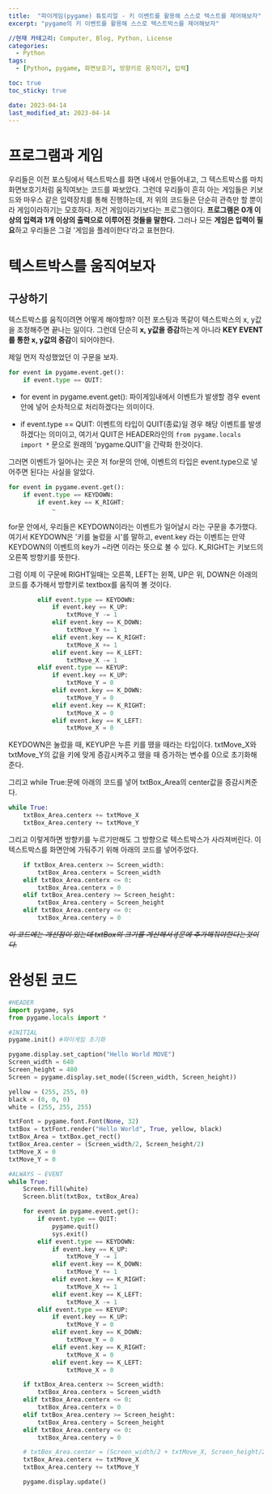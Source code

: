 ```yaml
---
title:  "파이게임(pygame) 튜토리얼 - 키 이벤트를 활용해 스스로 텍스트를 제어해보자"
excerpt: "pygame의 키 이벤트를 활용해 스스로 텍스트박스를 제어해보자"

//현재 카테고리: Computer, Blog, Python, License
categories:
  - Python
tags:
  - [Python, pygame, 화면보호기, 방향키로 움직이기, 입력]

toc: true
toc_sticky: true

date: 2023-04-14
last_modified_at: 2023-04-14
---
```


# 프로그램과 게임
우리들은 이전 포스팅에서 텍스트박스를 화면 내에서 만들어내고, 그 텍스트박스를 마치 화면보호기처럼 움직여보는 코드를 짜보았다. 그런데 우리들이 흔히 아는 게임들은 키보드와 마우스 같은 입력장치를 통해 진행하는데, 저 위의 코드들은 단순히 관측만 할 뿐이라 게임이라하기는 모호하다. 저건 게임이라기보다는 프로그램이다. **프로그램은 0개 이상의 입력과 1개 이상의 출력으로 이루어진 것들을 말한다.** 그러나 모든 **게임은 입력이 필요**하고 우리들은 그걸 '게임을 플레이한다'라고 표현한다.

# 텍스트박스를 움직여보자

## 구상하기
텍스트박스를 움직이려면 어떻게 해야할까? 이전 포스팅과 똑같이 텍스트박스의 x, y값을 조정해주면 끝나는 일이다. 그런데 단순히 **x, y값을 증감**하는게 아니라 **KEY EVENT를 통한 x, y값의 증감**이 되어야한다.

제일 먼저 작성했었던 이 구문을 보자.
```python
for event in pygame.event.get():
    if event.type == QUIT:
```
- for event in pygame.event.get():
파이게임내에서 이벤트가 발생할 경우 event안에 넣어 순차적으로 처리하겠다는 의미이다.

- if event.type == QUIT:
이벤트의 타입이 QUIT(종료)일 경우 해당 이벤트를 발생하겠다는 의미이고, 여기서 QUIT은 HEADER라인의
``from pygame.locals import *`` 문으로 원래의 'pygame.QUIT'을 간략화 한것이다. 

그러면 이벤트가 일어나는 곳은 저 for문의 안에, 이벤트의 타입은 event.type으로 넣어주면 된다는 사실을 알았다.
```python
for event in pygame.event.get():
    if event.type == KEYDOWN:
        if event.key == K_RIGHT:
            ~
```
for문 안에서, 우리들은 KEYDOWN이라는 이벤트가 일어날시 라는 구문을 추가했다. 여기서 KEYDOWN은 '키를 눌렀을 시'를 말하고, event.key 라는 이벤트는 만약 KEYDOWN의 이벤트의 key가 ~라면 이라는 뜻으로 볼 수 있다. K_RIGHT는 키보드의 오른쪽 방향키를 뜻한다.

그럼 이제 이 구문에 RIGHT일때는 오른쪽, LEFT는 왼쪽, UP은 위, DOWN은 아래의 코드를 추가해서 방향키로 textbox를 움직여 볼 것이다.
```python
        elif event.type == KEYDOWN:
            if event.key == K_UP:
                txtMove_Y -= 1
            elif event.key == K_DOWN:
                txtMove_Y += 1
            elif event.key == K_RIGHT:
                txtMove_X += 1
            elif event.key == K_LEFT:
                txtMove_X -= 1
        elif event.type == KEYUP:
            if event.key == K_UP:
                txtMove_Y = 0
            elif event.key == K_DOWN:
                txtMove_Y = 0
            elif event.key == K_RIGHT:
                txtMove_X = 0
            elif event.key == K_LEFT:
                txtMove_X = 0
```
KEYDOWN은 눌렀을 때, KEYUP은 누른 키를 뗐을 때라는 타입이다. txtMove_X와 txtMove_Y의 값을 키에 맞게 증감시켜주고 뗐을 때 증가하는 변수를 0으로 초기화해준다.

그리고 while True:문에 아래의 코드를 넣어 txtBox_Area의 center값을 증감시켜준다.
``` python
while True:
    txtBox_Area.centerx += txtMove_X
    txtBox_Area.centery += txtMove_Y
```

그리고 이렇게하면 방향키를 누르기만해도 그 방향으로 텍스트박스가 사라져버린다. 이 텍스트박스를 화면안에 가둬주기 위해 아래의 코드를 넣어주었다.
```python
    if txtBox_Area.centerx >= Screen_width:
        txtBox_Area.centerx = Screen_width
    elif txtBox_Area.centerx <= 0:
        txtBox_Area.centerx = 0
    elif txtBox_Area.centery >= Screen_height:
        txtBox_Area.centery = Screen_height
    elif txtBox_Area.centery <= 0:
        txtBox_Area.centery = 0
```
~~*이 코드에는 개선점이 있는데 txtBox의 크기를 계산해서 if문에 추가해줘야한다는것이다.*~~

# 완성된 코드
```python
#HEADER
import pygame, sys
from pygame.locals import *

#INITIAL
pygame.init() #파이게임 초기화

pygame.display.set_caption("Hello World MOVE")
Screen_width = 640
Screen_height = 480
Screen = pygame.display.set_mode((Screen_width, Screen_height))

yellow = (255, 255, 0)
black = (0, 0, 0)
white = (255, 255, 255)

txtFont = pygame.font.Font(None, 32)
txtBox = txtFont.render("Hello World", True, yellow, black)
txtBox_Area = txtBox.get_rect()
txtBox_Area.center = (Screen_width/2, Screen_height/2)
txtMove_X = 0
txtMove_Y = 0

#ALWAYS ~ EVENT
while True:        
    Screen.fill(white)
    Screen.blit(txtBox, txtBox_Area)

    for event in pygame.event.get():
        if event.type == QUIT:
            pygame.quit()
            sys.exit()
        elif event.type == KEYDOWN:
            if event.key == K_UP:
                txtMove_Y -= 1
            elif event.key == K_DOWN:
                txtMove_Y += 1
            elif event.key == K_RIGHT:
                txtMove_X += 1
            elif event.key == K_LEFT:
                txtMove_X -= 1
        elif event.type == KEYUP:
            if event.key == K_UP:
                txtMove_Y = 0
            elif event.key == K_DOWN:
                txtMove_Y = 0
            elif event.key == K_RIGHT:
                txtMove_X = 0
            elif event.key == K_LEFT:
                txtMove_X = 0

    if txtBox_Area.centerx >= Screen_width:
        txtBox_Area.centerx = Screen_width
    elif txtBox_Area.centerx <= 0:
        txtBox_Area.centerx = 0
    elif txtBox_Area.centery >= Screen_height:
        txtBox_Area.centery = Screen_height
    elif txtBox_Area.centery <= 0:
        txtBox_Area.centery = 0

    # txtBox_Area.center = (Screen_width/2 + txtMove_X, Screen_height/2 + txtMove_Y)
    txtBox_Area.centerx += txtMove_X
    txtBox_Area.centery += txtMove_Y

    pygame.display.update()
```